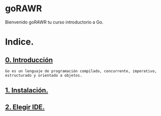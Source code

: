 # goRAWR

Bienvenido goRAWR tu curso introductorio a Go.

# Indice.
## [0. Introducción](https://github.com/usaurioRAWR/goRAWR/tree/main/0_introduccion#0-introdición)
    Go es un lenguaje de programación compilado, concurrente, imperativo, estructurado y orientado a objetos.

## [1. Instalación.](https://github.com/usaurioRAWR/goRAWR/tree/main/1_instalacion#1-instalación)

## [2. Elegir IDE.](https://github.com/usaurioRAWR/goRAWR/tree/main/2_elegit_IDE_y_Terminal#2-elegir-ide-y-terminal)
